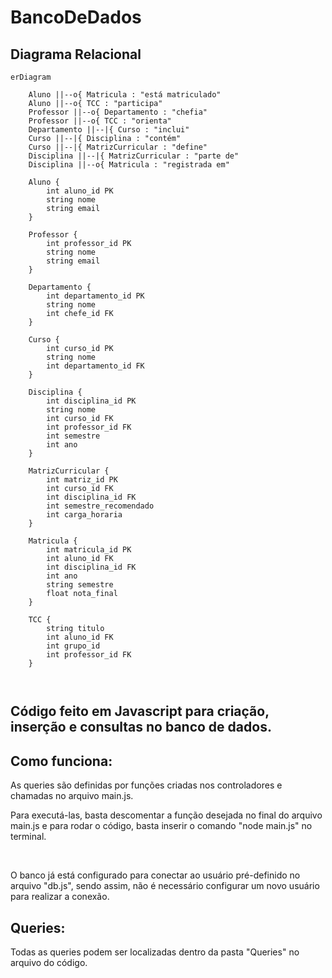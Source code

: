 # BancoDeDados #

Diagrama Relacional
---
``` mermaid
erDiagram

    Aluno ||--o{ Matricula : "está matriculado"
    Aluno ||--o{ TCC : "participa"
    Professor ||--o{ Departamento : "chefia"
    Professor ||--o{ TCC : "orienta"
    Departamento ||--|{ Curso : "inclui"
    Curso ||--|{ Disciplina : "contém"
    Curso ||--|{ MatrizCurricular : "define"
    Disciplina ||--|{ MatrizCurricular : "parte de"
    Disciplina ||--o{ Matricula : "registrada em"

    Aluno {
        int aluno_id PK
        string nome
        string email
    }

    Professor {
        int professor_id PK
        string nome
        string email
    }

    Departamento {
        int departamento_id PK
        string nome
        int chefe_id FK
    }

    Curso {
        int curso_id PK
        string nome
        int departamento_id FK
    }

    Disciplina {
        int disciplina_id PK
        string nome
        int curso_id FK
        int professor_id FK
        int semestre
        int ano
    }

    MatrizCurricular {
        int matriz_id PK
        int curso_id FK
        int disciplina_id FK
        int semestre_recomendado
        int carga_horaria
    }

    Matricula {
        int matricula_id PK
        int aluno_id FK
        int disciplina_id FK
        int ano
        string semestre
        float nota_final
    }

    TCC {
        string titulo
        int aluno_id FK
        int grupo_id
        int professor_id FK
    }



```
Código feito em Javascript para criação, inserção e consultas no banco de dados. 
---

<h2> Como funciona: </h2>
<p> As queries são definidas por funções criadas nos controladores e chamadas no arquivo main.js. <br> </p>
<p> Para executá-las, basta descomentar a função desejada no final do arquivo main.js e para rodar o código, basta inserir o comando "node main.js" no terminal. <br> </p>
<br>
<p> O banco já está configurado para conectar ao usuário pré-definido no arquivo "db.js", sendo assim, não é necessário configurar um novo usuário para realizar a conexão. <br> </p>

<h2> Queries: </h2>
<p> Todas as queries podem ser localizadas dentro da pasta "Queries" no arquivo do código. <br> </p>

